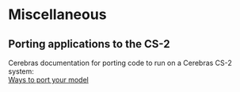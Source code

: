 # Miscellaneous

## Porting applications to the CS-2

Cerebras documentation for porting code to run on a Cerebras CS-2 system:<br>
[Ways to port your model](https://docs.cerebras.net/en/latest/wsc/port/index.html)

<!---
## Determining the CS-2 version

TODO
Need another approach for the new worker nodes with general ANL access.
These queries will only work on cer-usr-01 due to networking constraints:
```
...$ # Query the firmware level for cs2-01
...$ curl -k -X GET 'https://10.140.89.251/redfish/v1/Managers/manager' --header 'Authorization: Basic YWRtaW46YWRtaW4=' 2> /dev/null | python -m json.tool | grep FirmwareVersion
 "FirmwareVersion": "1.7.1-202302011928-7-9d6aea6f",
...$

...$ # Query the firmware level for cs2-02
...$ curl -k -X GET 'https://10.140.89.252/redfish/v1/Managers/manager' --header 'Authorization: Basic YWRtaW46YWRtaW4=' 2> /dev/null | python -m json.tool | grep FirmwareVersion
 "FirmwareVersion": "1.7.1-202302011928-7-9d6aea6f",
...$

```
--->
<!--- NO LONGER NEEDED; direct login.
## Copying files
To copy a file to your CS-2 home dir (same on both CS-2 clusters), replacing <strong>both instances</strong> of ALCFUserID with your ALCF user id:
```console
scp -o "ProxyJump ALCFUserID@cerebras.alcf.anl.gov" filename ALCFUserID@cs2-01-master:~/
```

To copy a file from your CS-2 home dir (same on both CS-2 clusters) to the current local directory, replacing <strong>both instances</strong> of ALCFUserID with your ALCF user id:
```console
scp -o "ProxyJump ALCFUserID@cerebras.alcf.anl.gov" ALCFUserID@cs2-01-master:~/filename .
```
--->

<!---
NO LONGER NEEDED - python environments are available, and singularity not available

## Downloading a Kaggle competition dataset to a CS-2 node using the command line

These notes may be helpful for downloading some Kaggle datasets

Inside a singularity shell (e.g. `singularity shell -B /opt:/opt /software/cerebras/cs2-02/container/cbcore_latest.sif` )

```console
virtualenv env
source env/bin/activate
pip3 install kaggle
```

Go to www.kaggle.com in a browser, log in (create account if first time). In user(icon upper right) -&gt; Account tab, there is a button (scroll down) to "Create New API Token". Click it. It will open a download window for a one line json.

put the json in `~/.kaggle/kaggle.json`</br>
e.g. scp the downloaded file, or single quote the json text and echo it as shown</br>
```console
mkdir ~/.kaggle
echo '{"username":"REDACTED","key":"REDACTED"}' > ~/.kaggle/kaggle.json
chmod 600 ~/.kaggle/kaggle.json
```

On www.kaggle.com, the kaggle api command for download of a dataset is displayed in the data tab. It can be selected and copied to the local clipboard, or copied with the "Copy API command to clipboard" icon.<br>
Before attempting a download, if there is a button on the kaggle download page to agree to any terms and conditions, e.g. agreement to the competition rules, click on it (after reading them); downloads with your access token will fail with a 403 error until you agree to those T&Cs.

Paste the API command to the command line inside the singularity shell with the venv activated. E.g.<br>
```bash
kaggle datasets download -d mhskjelvareid/dagm-2007-competition-dataset-optical-inspection
```

It will download as a zip file.

Exit the singularity container (with `exit`), then unzip the dataset zip file.<br>
`unzip` is available on the CS-2 worker nodes.

Note: the kaggle download shown above included two identical copies of the dataset; one copy was in a subdirectory.
--->
